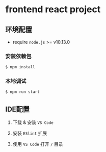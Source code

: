 # frontend react project

## 环境配置

- require `node.js` >= v10.13.0

### 安装依赖包

```bash
$ npm install
```

### 本地调试

```bash
$ npm run start
```

## IDE配置

1. 下载 & 安装 `VS Code`

1. 安装 `ESlint` 扩展

1. 使用 `VS Code` 打开 `/` 目录